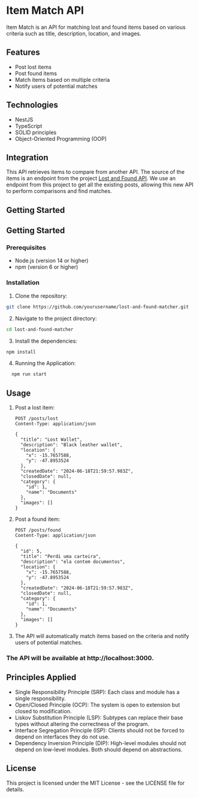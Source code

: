 # Item Match API

Item Match is an API for matching lost and found items based on various criteria such as title, description, location, and images.

## Features

- Post lost items
- Post found items
- Match items based on multiple criteria
- Notify users of potential matches

## Technologies

- NestJS
- TypeScript
- SOLID principles
- Object-Oriented Programming (OOP)

## Integration

This API retrieves items to compare from another API. The source of the items is an endpoint from the project [Lost and Found API](https://github.com/PedroSupimpa/lost_found-API). We use an endpoint from this project to get all the existing posts, allowing this new API to perform comparisons and find matches.

## Getting Started

## Getting Started

### Prerequisites

- Node.js (version 14 or higher)
- npm (version 6 or higher)

### Installation

1. Clone the repository:
```bash
git clone https://github.com/yourusername/lost-and-found-matcher.git

```
2. Navigate to the project directory:

  ```bash
  cd lost-and-found-matcher

```
3. Install the dependencies:

  ```bash
  npm install

```
4. Running the Application:
  
  ```bash
    npm run start
```

## Usage

1. Post a lost item:
    ```http
    POST /posts/lost
    Content-Type: application/json

    {
      "title": "Lost Wallet",
      "description": "Black leather wallet",
      "location": {
        "x": -15.7657588,
        "y": -47.8953524
      },
      "createdDate": "2024-06-18T21:59:57.983Z",
      "closedDate": null,
      "category": {
        "id": 1,
        "name": "Documents"
      },
      "images": []
    }
    ```

2. Post a found item:
    ```http
    POST /posts/found
    Content-Type: application/json

    {
      "id": 5,
      "title": "Perdi uma carteira",
      "description": "ela contem documentos",
      "location": {
        "x": -15.7657588,
        "y": -47.8953524
      },
      "createdDate": "2024-06-18T21:59:57.983Z",
      "closedDate": null,
      "category": {
        "id": 1,
        "name": "Documents"
      },
      "images": []
    }
    ```

3. The API will automatically match items based on the criteria and notify users of potential matches.

### The API will be available at http://localhost:3000.

## Principles Applied
- Single Responsibility Principle (SRP): Each class and module has a single responsibility.
- Open/Closed Principle (OCP): The system is open to extension but closed to modification.
- Liskov Substitution Principle (LSP): Subtypes can replace their base types without altering the correctness of the program.
- Interface Segregation Principle (ISP): Clients should not be forced to depend on interfaces they do not use.
- Dependency Inversion Principle (DIP): High-level modules should not depend on low-level modules. Both should depend on abstractions.
  
## License
This project is licensed under the MIT License - see the LICENSE file for details.


